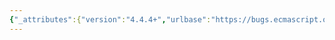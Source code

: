 ```yaml
---
{"_attributes":{"version":"4.4.4+","urlbase":"https://bugs.ecmascript.org/","maintainer":"dherman@mozilla.com"},"bug":{"bug_id":4382,"creation_ts":"2015-05-27 17:25:00 -0700","short_desc":"Allow any NaN, signalling or not, to be written into TypedArrays","delta_ts":"2015-05-28 11:18:40 -0700","product":"Draft for 6th Edition","component":"new feature","version":"Rev 38: April 14, 2015 Final Draft","rep_platform":"All","op_sys":"All","bug_status":"RESOLVED","resolution":"DUPLICATE","dup_id":4381,"priority":"Normal","bug_severity":"enhancement","everconfirmed":true,"reporter":{"uid":"dehrenberg","name":"Daniel Ehrenberg"},"assigned_to":{"uid":"allen","name":"Allen Wirfs-Brock"},"cc":"andrebargull","long_desc":[{"commentid":14459,"comment_count":0,"who":{"uid":"dehrenberg","name":"Daniel Ehrenberg"},"bug_when":"2015-05-27 17:25:31 -0700","thetext":"In \"24.1.1.6 SetValueInBuffer\", 9.a and 10.a specifies special behavior to avoid writing signalling NaN out to TypedArrays. However, signalling NaN shouldn't really cause any problems for anyone, and this requirement has performance implications. Just remove the word \"non-signalling\".\n\n(Parenthetically, I'm also wondering, do we need the sentence, \"An implementation must always choose the same non-signaling NaN encoding for a distinct Not-a-Number value.\"? Do existing implementations do this, and does it create a big implementation burden?)"},{"commentid":14460,"comment_count":1,"who":{"uid":"dehrenberg","name":"Daniel Ehrenberg"},"bug_when":"2015-05-27 17:26:10 -0700","thetext":"\n\n*** This bug has been marked as a duplicate of bug 4381 ***"},{"commentid":14462,"comment_count":2,"who":{"uid":"andrebargull","name":"André Bargull"},"bug_when":"2015-05-28 04:38:59 -0700","thetext":"(In reply to Daniel Ehrenberg from comment #0)\n> (Parenthetically, I'm also wondering, do we need the sentence, \"An\n> implementation must always choose the same non-signaling NaN encoding for a\n> distinct Not-a-Number value.\"? Do existing implementations do this, and does\n> it create a big implementation burden?)\n\nThat sentence was added as part of bug 3508."},{"commentid":14463,"comment_count":3,"who":{"uid":"dehrenberg","name":"Daniel Ehrenberg"},"bug_when":"2015-05-28 11:02:21 -0700","thetext":"Is that other channel still a concern with the current definition of everything? In https://people.mozilla.org/~jorendorff/es6-draft.html#sec-validateandapplypropertydescriptor ValidateAndApplyPropertyDescriptor, looks like if SameValue, then it just exits early, returning true without writing into the property. So is anything being communicated across the frozen object in that case?"},{"commentid":14464,"comment_count":4,"who":{"uid":"andrebargull","name":"André Bargull"},"bug_when":"2015-05-28 11:18:40 -0700","thetext":"Yes, that issue is still a concern. The summary given in bug 3508 comment 3 describes why using the same NaN encoding for a distinct Not-a-Number value is required."}]}}
---
```

